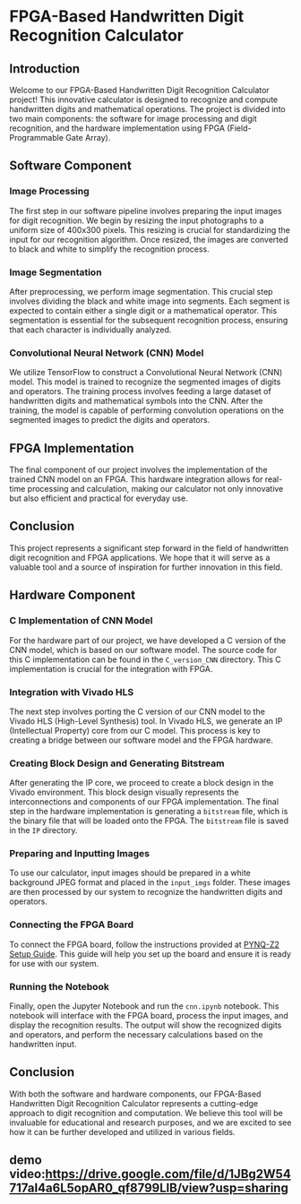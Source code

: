 # FPGA-Based Handwritten Digit Recognition Calculator

## Introduction

Welcome to our FPGA-Based Handwritten Digit Recognition Calculator project! This innovative calculator is designed to recognize and compute handwritten digits and mathematical operations. The project is divided into two main components: the software for image processing and digit recognition, and the hardware implementation using FPGA (Field-Programmable Gate Array).

## Software Component

### Image Processing

The first step in our software pipeline involves preparing the input images for digit recognition. We begin by resizing the input photographs to a uniform size of 400x300 pixels. This resizing is crucial for standardizing the input for our recognition algorithm. Once resized, the images are converted to black and white to simplify the recognition process.

### Image Segmentation

After preprocessing, we perform image segmentation. This crucial step involves dividing the black and white image into segments. Each segment is expected to contain either a single digit or a mathematical operator. This segmentation is essential for the subsequent recognition process, ensuring that each character is individually analyzed.

### Convolutional Neural Network (CNN) Model

We utilize TensorFlow to construct a Convolutional Neural Network (CNN) model. This model is trained to recognize the segmented images of digits and operators. The training process involves feeding a large dataset of handwritten digits and mathematical symbols into the CNN. After the training, the model is capable of performing convolution operations on the segmented images to predict the digits and operators.

## FPGA Implementation

The final component of our project involves the implementation of the trained CNN model on an FPGA. This hardware integration allows for real-time processing and calculation, making our calculator not only innovative but also efficient and practical for everyday use.

## Conclusion

This project represents a significant step forward in the field of handwritten digit recognition and FPGA applications. We hope that it will serve as a valuable tool and a source of inspiration for further innovation in this field.
## Hardware Component

### C Implementation of CNN Model

For the hardware part of our project, we have developed a C version of the CNN model, which is based on our software model. The source code for this C implementation can be found in the `C_version_CNN` directory. This C implementation is crucial for the integration with FPGA.

### Integration with Vivado HLS

The next step involves porting the C version of our CNN model to the Vivado HLS (High-Level Synthesis) tool. In Vivado HLS, we generate an IP (Intellectual Property) core from our C model. This process is key to creating a bridge between our software model and the FPGA hardware.

### Creating Block Design and Generating Bitstream

After generating the IP core, we proceed to create a block design in the Vivado environment. This block design visually represents the interconnections and components of our FPGA implementation. The final step in the hardware implementation is generating a `bitstream` file, which is the binary file that will be loaded onto the FPGA. The `bitstream` file is saved in the `IP` directory.

### Preparing and Inputting Images

To use our calculator, input images should be prepared in a white background JPEG format and placed in the `input_imgs` folder. These images are then processed by our system to recognize the handwritten digits and operators.

### Connecting the FPGA Board

To connect the FPGA board, follow the instructions provided at [PYNQ-Z2 Setup Guide](https://pynq.readthedocs.io/en/latest/getting_started/pynq_z2_setup.html). This guide will help you set up the board and ensure it is ready for use with our system.

### Running the Notebook

Finally, open the Jupyter Notebook and run the `cnn.ipynb` notebook. This notebook will interface with the FPGA board, process the input images, and display the recognition results. The output will show the recognized digits and operators, and perform the necessary calculations based on the handwritten input.

## Conclusion

With both the software and hardware components, our FPGA-Based Handwritten Digit Recognition Calculator represents a cutting-edge approach to digit recognition and computation. We believe this tool will be invaluable for educational and research purposes, and we are excited to see how it can be further developed and utilized in various fields.

## demo video:https://drive.google.com/file/d/1JBg2W54717aI4a6L5opAR0_qf8799LlB/view?usp=sharing
